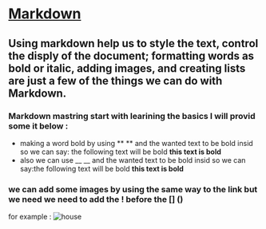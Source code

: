 # [Markdown](https://guides.github.com/features/mastering-markdown/) 
## Using markdown help us to style the text, control the disply of the document; formatting words as bold or italic, adding images, and creating lists are just a few of the things we can do with Markdown.
### Markdown mastring start with learining the basics I will provid some it below :
* making a word bold by using ** ** and the wanted text to be bold insid so we can say: the following text will be bold **this text is bold**
* also we can use __ __ and the wanted text to be bold insid so we can say:the following text will be bold __this text is bold__
### we can add some images by using the same way to the link but we need we need to add the ! before the [] () 
for example : ![house](https://cdn.pixabay.com/photo/2016/07/20/18/04/new-home-1530833_960_720.jpg)
